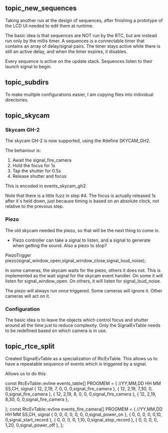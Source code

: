 ## topic_new_sequences

Taking another run at the design of sequences, after finishing a prototype of the LCD UI needed to edit them at runtime.

The basic idea is that sequences are NOT run by the RTC, but are instead run only by the millis timer.  A sequences is a connectable timer that contains an array of delay/signal pairs.  The timer stays active while there is still an active delay, and when the timer expires, it disables.

Every sequence is active on the update stack.  Sequences listen to their launch signal to begin.

## topic_subdirs

To make mulitple configurations easier, I am copying files into individual directories.

## topic_skycam

### Skycam GH-2

The skycam GH-2 is now supported, using the #define SKYCAM_GH2.

The behaviour is:

1. Await the signal_fire_camera
2. Hold the focus for 1s
3. Tap the shutter for 0.5s
4. Release shutter and focus

This is encoded in events_skycam_gh2.

Note that there is a little fuzz in step #4.  The focus is actually released 1s
after it`s held down, just because timing is based on an absolute clock, not
relative to the previous step.

### Piezo

The old skycam needed the piezo, so that will be the next thing to come in.

* Piezo controller can take a signal to listen, and a signal to generate when
getting the sound.  Also a piezo to stop?

PiezoTrigger piezo(signal_window_open,signal_window_close,signal_loud_noise);

In some cameras, the skycam waits for the piezo, others it does not.  This is implemented
as the wait signal for the skycam event handler.  On some it will listen for
signal_window_open.  On others, it will listen for signal_loud_noise.

The piezo will always run once triggered.  Some cameras will ignore it.  Other cameras
will act on it.

### Configuration

The basic idea is to leave the objects which control focus and shutter around all the
time just to reduce complexity.  Only the SignalEvTable needs to be redefined based
on which camera is in use.

## topic_rtce_split

Created SignalEvTable as a specialization of RtcEvTable.  This allows us to
have a repeatable sequence of events which is triggered by a signal.

Allows us to do this:

const RtcEvTable::evline events_table[] PROGMEM = {
  //YY,MM,DD HH MM SS,CH, signal
  { 12, 2,19, 7, 0, 0, 0,signal_fire_camera },
  { 12, 2,19, 7,30, 0, 0,signal_fire_camera },
  { 12, 2,19, 8, 0, 0, 0,signal_fire_camera },
  { 12, 2,19, 8,30, 0, 0,signal_fire_camera },
  
};
const RtcEvTable::evline events_fire_camera[] PROGMEM = {
  //YY,MM,DD HH MM SS,CH, signal
  {  0, 0, 0, 0, 0, 0, 0,signal_power_on },
  {  0, 0, 0, 0, 0,10, 0,signal_start_record },
  {  0, 0, 0, 0, 1,10, 0,signal_stop_record },
  {  0, 0, 0, 0, 1,20, 0,signal_power_off  },
};

